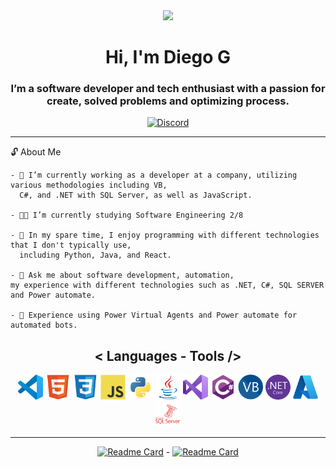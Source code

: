 <div id="header" align="center">
    <img src="https://i.giphy.com/media/v1.Y2lkPTc5MGI3NjExdXhkOHF6Nmg3NDEzdmhqYmQxaW9xMHlpbHB5eG1xaXF1Zzh2czRuOCZlcD12MV9pbnRlcm5hbF9naWZfYnlfaWQmY3Q9Zw/S8rEAbtG4WA2ULH7CH/giphy.gif" width="200">
    <h1 align="center">Hi, I'm Diego G</h1>
    <h3 align="center">I’m a software developer and tech enthusiast with a passion for create, solved problems and optimizing process.</h3>
</div>

<div id="badges" align="center">
    <a href="https://discord.gg/U2mkF2cY9e"><img alt="Discord" src="https://img.shields.io/discord/1060195469466271785?logo=discord"></a>
</div>

-----
🔓 About Me


    - 🔭 I’m currently working as a developer at a company, utilizing various methodologies including VB, 
      C#, and .NET with SQL Server, as well as JavaScript.
      
    - 👨‍🎓 I’m currently studying Software Engineering 2/8
    
    - 🌱 In my spare time, I enjoy programming with different technologies that I don't typically use, 
      including Python, Java, and React.
      
    - 💬 Ask me about software development, automation, 
    my experience with different technologies such as .NET, C#, SQL SERVER and Power automate.
    
    - 🤖 Experience using Power Virtual Agents and Power automate for automated bots.


<h2 align="center">< Languages - Tools /></h2>
<div align="center">
    <div>   
        <img src="https://github.com/devicons/devicon/blob/master/icons/vscode/vscode-original.svg" title="vscode" width="40" height="40">
        <img src="https://github.com/devicons/devicon/blob/master/icons/html5/html5-original.svg" title="" width="40" height="40">
        <img src="https://github.com/devicons/devicon/blob/master/icons/css3/css3-original.svg" title="" width="40" height="40">
        <img src="https://github.com/devicons/devicon/blob/master/icons/javascript/javascript-original.svg" title="" width="40" height="40">
        <img src="https://github.com/devicons/devicon/blob/master/icons/python/python-original.svg" title="" width="40" height="40"> 
        <img src="https://github.com/devicons/devicon/blob/master/icons/java/java-original.svg" title="" width="40" height="40"> 
        <img src="https://github.com/devicons/devicon/blob/master/icons/visualstudio/visualstudio-original.svg" title="" width="40" height="40">
        <img src="https://github.com/devicons/devicon/blob/master/icons/csharp/csharp-original.svg" title="" width="40" height="40">
        <img src="https://github.com/devicons/devicon/blob/master/icons/visualbasic/visualbasic-original.svg" title="" width="40" height="40">
        <img src="https://github.com/devicons/devicon/blob/master/icons/dotnetcore/dotnetcore-original.svg" title="" width="40" height="40">
        <img src="https://github.com/devicons/devicon/blob/master/icons/azure/azure-original.svg" title="" width="40" height="40">
        <img src="https://github.com/devicons/devicon/blob/master/icons/microsoftsqlserver/microsoftsqlserver-plain-wordmark.svg" title="" width="40" height="40">
  </div>

  ---
  [![Readme Card](https://github-readme-stats.vercel.app/api/pin/?username=Err0r404NotFound&repo=PyCheat_Demo)](https://github.com/Err0r404NotFound/PyCheat_Demo) -
  [![Readme Card](https://github-readme-stats.vercel.app/api/pin/?username=Err0r404NotFound&repo=CIFRADO-METODO-HILL)](https://github.com/Err0r404NotFound/CIFRADO-METODO-HILL)
  
</div>
